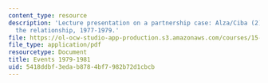 ```yaml
---
content_type: resource
description: 'Lecture presentation on a partnership case: Alza/Ciba (2): managing
  the relationship, 1977-1979.'
file: https://ol-ocw-studio-app-production.s3.amazonaws.com/courses/15-912-technology-strategy-fall-2008/5418ddbf3edab8784bf7982b72d1cbcb_lec_21_d.pdf
file_type: application/pdf
resourcetype: Document
title: Events 1979-1981
uid: 5418ddbf-3eda-b878-4bf7-982b72d1cbcb
---
```

